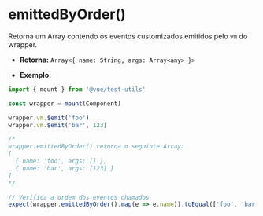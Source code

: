 # emittedByOrder()

Retorna um Array contendo os eventos customizados emitidos pelo `vm` do wrapper.

- **Retorna:** `Array<{ name: String, args: Array<any> }>`

- **Exemplo:**

```js
import { mount } from '@vue/test-utils'

const wrapper = mount(Component)

wrapper.vm.$emit('foo')
wrapper.vm.$emit('bar', 123)

/*
wrapper.emittedByOrder() retorna o seguinte Array:
[
  { name: 'foo', args: [] },
  { name: 'bar', args: [123] }
]
*/

// Verifica a ordem dos eventos chamados
expect(wrapper.emittedByOrder().map(e => e.name)).toEqual(['foo', 'bar'])
```
